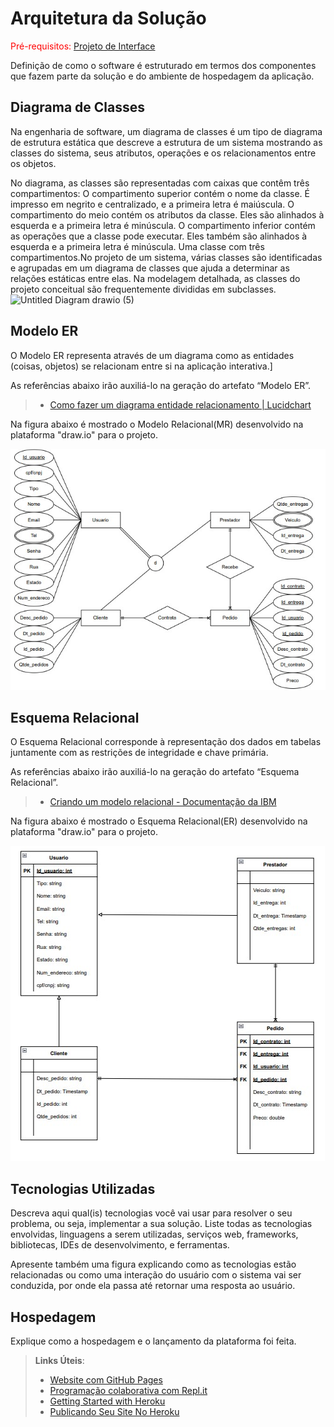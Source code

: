# Arquitetura da Solução

<span style="color:red">Pré-requisitos: <a href="3-Projeto de Interface.md"> Projeto de Interface</a></span>

Definição de como o software é estruturado em termos dos componentes que fazem parte da solução e do ambiente de hospedagem da aplicação.

## Diagrama de Classes

Na engenharia de software, um diagrama de classes é um tipo de diagrama de estrutura estática que descreve a estrutura de um sistema mostrando as classes do sistema, seus atributos, operações e os relacionamentos entre os objetos. 

No diagrama, as classes são representadas com caixas que contêm três compartimentos: 
O compartimento superior contém o nome da classe. É impresso em negrito e centralizado, e a primeira letra é maiúscula. 
O compartimento do meio contém os atributos da classe. Eles são alinhados à esquerda e a primeira letra é minúscula. 
O compartimento inferior contém as operações que a classe pode executar. Eles também são alinhados à esquerda e a primeira letra é minúscula. 
Uma classe com três compartimentos.No projeto de um sistema, várias classes são identificadas e agrupadas em um diagrama de classes que ajuda a determinar as relações estáticas entre elas. Na modelagem detalhada, as classes do projeto conceitual são frequentemente divididas em subclasses. 
![Untitled Diagram drawio (5)](https://user-images.githubusercontent.com/91202959/162323739-1c407100-01fb-48ff-9a05-061448b45421.png)



## Modelo ER

O Modelo ER representa através de um diagrama como as entidades (coisas, objetos) se relacionam entre si na aplicação interativa.]

As referências abaixo irão auxiliá-lo na geração do artefato “Modelo ER”.

> - [Como fazer um diagrama entidade relacionamento | Lucidchart](https://www.lucidchart.com/pages/pt/como-fazer-um-diagrama-entidade-relacionamento)

Na figura abaixo é mostrado o Modelo Relacional(MR) desenvolvido na plataforma "draw.io" para o projeto.

<img src="img/MR_ClickExpress.jpg" alt="Figura Modelo Relacional(MR) ClickExpress">

## Esquema Relacional

O Esquema Relacional corresponde à representação dos dados em tabelas juntamente com as restrições de integridade e chave primária.
 
As referências abaixo irão auxiliá-lo na geração do artefato “Esquema Relacional”.

> - [Criando um modelo relacional - Documentação da IBM](https://www.ibm.com/docs/pt-br/cognos-analytics/10.2.2?topic=designer-creating-relational-model)

Na figura abaixo é mostrado o Esquema Relacional(ER) desenvolvido na plataforma "draw.io" para o projeto.

<img src="img/ER_ClickExpress.jpg" alt="Figura Modelo Relacional(MR) ClickExpress">

## Tecnologias Utilizadas

Descreva aqui qual(is) tecnologias você vai usar para resolver o seu problema, ou seja, implementar a sua solução. Liste todas as tecnologias envolvidas, linguagens a serem utilizadas, serviços web, frameworks, bibliotecas, IDEs de desenvolvimento, e ferramentas.

Apresente também uma figura explicando como as tecnologias estão relacionadas ou como uma interação do usuário com o sistema vai ser conduzida, por onde ela passa até retornar uma resposta ao usuário.

## Hospedagem

Explique como a hospedagem e o lançamento da plataforma foi feita.

> **Links Úteis**:
>
> - [Website com GitHub Pages](https://pages.github.com/)
> - [Programação colaborativa com Repl.it](https://repl.it/)
> - [Getting Started with Heroku](https://devcenter.heroku.com/start)
> - [Publicando Seu Site No Heroku](http://pythonclub.com.br/publicando-seu-hello-world-no-heroku.html)
